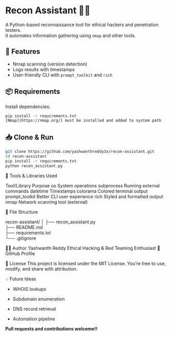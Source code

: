 # Recon Assistant 🕵️‍♂️

A Python-based reconnaissance tool for ethical hackers and penetration testers.  
It automates information gathering using `nmap` and other tools.

## 🔧 Features
- Nmap scanning (version detection)
- Logs results with timestamps
- User-friendly CLI with `prompt_toolkit` and `rich`

## 📦 Requirements
Install dependencies:

```bash
pip install -r requirements.txt
[Nmap](https://nmap.org/) must be installed and added to system path
```
## 📥 Clone & Run

```bash
git clone https://github.com/yashwanthreddy3x/recon-assistant.git
cd recon-assistant
pip install -r requirements.txt
python recon_assistant.py
```

🧰 Tools & Libraries Used

Tool/Library	          Purpose
os	                 System operations
subprocess	         Running external commands
datetime	           Timestamps
colorama	           Colored terminal output
prompt_toolkit	     Better CLI user experience
rich	               Styled and formatted output
nmap	               Network scanning tool (external)


📁 File Structure

recon-assistant/
│
├── recon_assistant.py    
├── README.md             
├── requirements.txt       
└── .gitignore             

🙋‍♂️ Author
Yashwanth Reddy
Ethical Hacking & Red Teaming Enthusiast
🔗 GitHub Profile

📄 License
This project is licensed under the MIT License. You’re free to use, modify, and share with attribution.

💡 Future Ideas

- WHOIS lookups

- Subdomain enumeration

- DNS record retrieval

- Automation pipeline

**Pull requests and contributions welcome!!**


